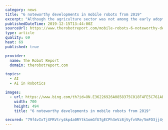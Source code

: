 ```yaml
---
category: news
title: "6 noteworthy developments in mobile robots from 2019"
excerpt: "Although the agriculture sector was not among the early adopters of mobile robots, that started to change in 2019. A prototype robot called Mamut uses artificial intelligence to collect data to keep farmers better-informed. The machine can make real-time route changes based on things such as changes in crop growth. Since the robot operates ..."
publishedDateTime: 2019-12-15T13:44:00Z
sourceUrl: https://www.therobotreport.com/mobile-robots-6-noteworthy-developments-2019/
type: article
quality: 69
heat: 69
published: true

provider:
  name: The Robot Report
  domain: therobotreport.com

topics:
  - AI
  - AI in Robotics

images:
  - url: https://www.bing.com/th?id=ON.E36226926A0858375C018F4FE5C761AE
    width: 700
    height: 494
    title: "6 noteworthy developments in mobile robots from 2019"

secured: "79f4vIxTjXFRVtry4kp4a0RYtk1omGfU7gECPh3eVz8jVyfvVRe/5mFO3jj4y4FMXTQEEY9Q56I3u5mgK83oPe4VaVzpLnCMEwUSeZBkRa5mf1slKJVXRyYek+tnUjpn81VqVGzCGpysFQYwres4MaO+PkChZnzzLYHFmde5xtsnNb7FIDDj/WZf4+WXro9savMfagt3bauCHMKjb+7waCQoCBHuYZw+mw1HzWw7p2zYVgsjgKpSYygtmursKn2DBFsNZ9MjaYYLmPMyYmikmQ==;12Mbn3OgU6rDTrun2W4G0Q=="
---
```


